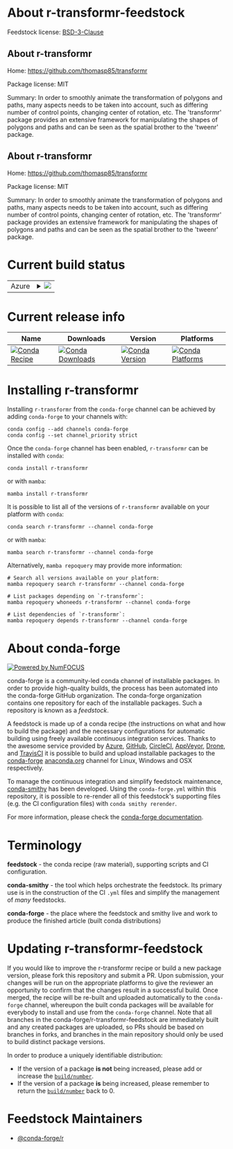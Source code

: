 About r-transformr-feedstock
============================

Feedstock license: [BSD-3-Clause](https://github.com/conda-forge/r-transformr-feedstock/blob/main/LICENSE.txt)


About r-transformr
------------------

Home: https://github.com/thomasp85/transformr

Package license: MIT

Summary: In order to smoothly animate the transformation of polygons and paths, many aspects needs to be taken into account, such as differing number of control points, changing center of rotation, etc. The 'transformr' package provides an extensive framework for manipulating the shapes of polygons and paths and can be seen as the spatial brother to the 'tweenr' package.

About r-transformr
------------------

Home: https://github.com/thomasp85/transformr

Package license: MIT

Summary: In order to smoothly animate the transformation of polygons and paths, many aspects needs to be taken into account, such as differing number of control points, changing center of rotation, etc. The 'transformr' package provides an extensive framework for manipulating the shapes of polygons and paths and can be seen as the spatial brother to the 'tweenr' package.

Current build status
====================


<table>
    
  <tr>
    <td>Azure</td>
    <td>
      <details>
        <summary>
          <a href="https://dev.azure.com/conda-forge/feedstock-builds/_build/latest?definitionId=12249&branchName=main">
            <img src="https://dev.azure.com/conda-forge/feedstock-builds/_apis/build/status/r-transformr-feedstock?branchName=main">
          </a>
        </summary>
        <table>
          <thead><tr><th>Variant</th><th>Status</th></tr></thead>
          <tbody><tr>
              <td>linux_64_r_base4.4</td>
              <td>
                <a href="https://dev.azure.com/conda-forge/feedstock-builds/_build/latest?definitionId=12249&branchName=main">
                  <img src="https://dev.azure.com/conda-forge/feedstock-builds/_apis/build/status/r-transformr-feedstock?branchName=main&jobName=linux&configuration=linux%20linux_64_r_base4.4" alt="variant">
                </a>
              </td>
            </tr><tr>
              <td>linux_64_r_base4.5</td>
              <td>
                <a href="https://dev.azure.com/conda-forge/feedstock-builds/_build/latest?definitionId=12249&branchName=main">
                  <img src="https://dev.azure.com/conda-forge/feedstock-builds/_apis/build/status/r-transformr-feedstock?branchName=main&jobName=linux&configuration=linux%20linux_64_r_base4.5" alt="variant">
                </a>
              </td>
            </tr><tr>
              <td>linux_aarch64_r_base4.4</td>
              <td>
                <a href="https://dev.azure.com/conda-forge/feedstock-builds/_build/latest?definitionId=12249&branchName=main">
                  <img src="https://dev.azure.com/conda-forge/feedstock-builds/_apis/build/status/r-transformr-feedstock?branchName=main&jobName=linux&configuration=linux%20linux_aarch64_r_base4.4" alt="variant">
                </a>
              </td>
            </tr><tr>
              <td>linux_aarch64_r_base4.5</td>
              <td>
                <a href="https://dev.azure.com/conda-forge/feedstock-builds/_build/latest?definitionId=12249&branchName=main">
                  <img src="https://dev.azure.com/conda-forge/feedstock-builds/_apis/build/status/r-transformr-feedstock?branchName=main&jobName=linux&configuration=linux%20linux_aarch64_r_base4.5" alt="variant">
                </a>
              </td>
            </tr><tr>
              <td>linux_ppc64le_r_base4.4</td>
              <td>
                <a href="https://dev.azure.com/conda-forge/feedstock-builds/_build/latest?definitionId=12249&branchName=main">
                  <img src="https://dev.azure.com/conda-forge/feedstock-builds/_apis/build/status/r-transformr-feedstock?branchName=main&jobName=linux&configuration=linux%20linux_ppc64le_r_base4.4" alt="variant">
                </a>
              </td>
            </tr><tr>
              <td>linux_ppc64le_r_base4.5</td>
              <td>
                <a href="https://dev.azure.com/conda-forge/feedstock-builds/_build/latest?definitionId=12249&branchName=main">
                  <img src="https://dev.azure.com/conda-forge/feedstock-builds/_apis/build/status/r-transformr-feedstock?branchName=main&jobName=linux&configuration=linux%20linux_ppc64le_r_base4.5" alt="variant">
                </a>
              </td>
            </tr><tr>
              <td>osx_64_r_base4.4</td>
              <td>
                <a href="https://dev.azure.com/conda-forge/feedstock-builds/_build/latest?definitionId=12249&branchName=main">
                  <img src="https://dev.azure.com/conda-forge/feedstock-builds/_apis/build/status/r-transformr-feedstock?branchName=main&jobName=osx&configuration=osx%20osx_64_r_base4.4" alt="variant">
                </a>
              </td>
            </tr><tr>
              <td>osx_64_r_base4.5</td>
              <td>
                <a href="https://dev.azure.com/conda-forge/feedstock-builds/_build/latest?definitionId=12249&branchName=main">
                  <img src="https://dev.azure.com/conda-forge/feedstock-builds/_apis/build/status/r-transformr-feedstock?branchName=main&jobName=osx&configuration=osx%20osx_64_r_base4.5" alt="variant">
                </a>
              </td>
            </tr><tr>
              <td>win_64_r_base4.4</td>
              <td>
                <a href="https://dev.azure.com/conda-forge/feedstock-builds/_build/latest?definitionId=12249&branchName=main">
                  <img src="https://dev.azure.com/conda-forge/feedstock-builds/_apis/build/status/r-transformr-feedstock?branchName=main&jobName=win&configuration=win%20win_64_r_base4.4" alt="variant">
                </a>
              </td>
            </tr><tr>
              <td>win_64_r_base4.5</td>
              <td>
                <a href="https://dev.azure.com/conda-forge/feedstock-builds/_build/latest?definitionId=12249&branchName=main">
                  <img src="https://dev.azure.com/conda-forge/feedstock-builds/_apis/build/status/r-transformr-feedstock?branchName=main&jobName=win&configuration=win%20win_64_r_base4.5" alt="variant">
                </a>
              </td>
            </tr>
          </tbody>
        </table>
      </details>
    </td>
  </tr>
</table>

Current release info
====================

| Name | Downloads | Version | Platforms |
| --- | --- | --- | --- |
| [![Conda Recipe](https://img.shields.io/badge/recipe-r--transformr-green.svg)](https://anaconda.org/conda-forge/r-transformr) | [![Conda Downloads](https://img.shields.io/conda/dn/conda-forge/r-transformr.svg)](https://anaconda.org/conda-forge/r-transformr) | [![Conda Version](https://img.shields.io/conda/vn/conda-forge/r-transformr.svg)](https://anaconda.org/conda-forge/r-transformr) | [![Conda Platforms](https://img.shields.io/conda/pn/conda-forge/r-transformr.svg)](https://anaconda.org/conda-forge/r-transformr) |

Installing r-transformr
=======================

Installing `r-transformr` from the `conda-forge` channel can be achieved by adding `conda-forge` to your channels with:

```
conda config --add channels conda-forge
conda config --set channel_priority strict
```

Once the `conda-forge` channel has been enabled, `r-transformr` can be installed with `conda`:

```
conda install r-transformr
```

or with `mamba`:

```
mamba install r-transformr
```

It is possible to list all of the versions of `r-transformr` available on your platform with `conda`:

```
conda search r-transformr --channel conda-forge
```

or with `mamba`:

```
mamba search r-transformr --channel conda-forge
```

Alternatively, `mamba repoquery` may provide more information:

```
# Search all versions available on your platform:
mamba repoquery search r-transformr --channel conda-forge

# List packages depending on `r-transformr`:
mamba repoquery whoneeds r-transformr --channel conda-forge

# List dependencies of `r-transformr`:
mamba repoquery depends r-transformr --channel conda-forge
```


About conda-forge
=================

[![Powered by
NumFOCUS](https://img.shields.io/badge/powered%20by-NumFOCUS-orange.svg?style=flat&colorA=E1523D&colorB=007D8A)](https://numfocus.org)

conda-forge is a community-led conda channel of installable packages.
In order to provide high-quality builds, the process has been automated into the
conda-forge GitHub organization. The conda-forge organization contains one repository
for each of the installable packages. Such a repository is known as a *feedstock*.

A feedstock is made up of a conda recipe (the instructions on what and how to build
the package) and the necessary configurations for automatic building using freely
available continuous integration services. Thanks to the awesome service provided by
[Azure](https://azure.microsoft.com/en-us/services/devops/), [GitHub](https://github.com/),
[CircleCI](https://circleci.com/), [AppVeyor](https://www.appveyor.com/),
[Drone](https://cloud.drone.io/welcome), and [TravisCI](https://travis-ci.com/)
it is possible to build and upload installable packages to the
[conda-forge](https://anaconda.org/conda-forge) [anaconda.org](https://anaconda.org/)
channel for Linux, Windows and OSX respectively.

To manage the continuous integration and simplify feedstock maintenance,
[conda-smithy](https://github.com/conda-forge/conda-smithy) has been developed.
Using the ``conda-forge.yml`` within this repository, it is possible to re-render all of
this feedstock's supporting files (e.g. the CI configuration files) with ``conda smithy rerender``.

For more information, please check the [conda-forge documentation](https://conda-forge.org/docs/).

Terminology
===========

**feedstock** - the conda recipe (raw material), supporting scripts and CI configuration.

**conda-smithy** - the tool which helps orchestrate the feedstock.
                   Its primary use is in the construction of the CI ``.yml`` files
                   and simplify the management of *many* feedstocks.

**conda-forge** - the place where the feedstock and smithy live and work to
                  produce the finished article (built conda distributions)


Updating r-transformr-feedstock
===============================

If you would like to improve the r-transformr recipe or build a new
package version, please fork this repository and submit a PR. Upon submission,
your changes will be run on the appropriate platforms to give the reviewer an
opportunity to confirm that the changes result in a successful build. Once
merged, the recipe will be re-built and uploaded automatically to the
`conda-forge` channel, whereupon the built conda packages will be available for
everybody to install and use from the `conda-forge` channel.
Note that all branches in the conda-forge/r-transformr-feedstock are
immediately built and any created packages are uploaded, so PRs should be based
on branches in forks, and branches in the main repository should only be used to
build distinct package versions.

In order to produce a uniquely identifiable distribution:
 * If the version of a package **is not** being increased, please add or increase
   the [``build/number``](https://docs.conda.io/projects/conda-build/en/latest/resources/define-metadata.html#build-number-and-string).
 * If the version of a package **is** being increased, please remember to return
   the [``build/number``](https://docs.conda.io/projects/conda-build/en/latest/resources/define-metadata.html#build-number-and-string)
   back to 0.

Feedstock Maintainers
=====================

* [@conda-forge/r](https://github.com/orgs/conda-forge/teams/r/)

